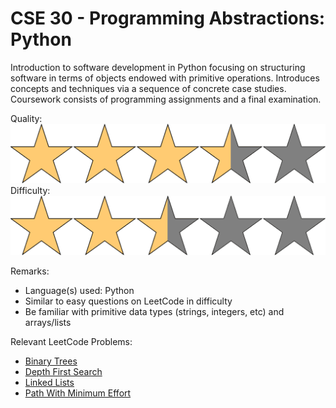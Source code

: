 # CSE 30 - Programming Abstractions: Python

Introduction to software development in Python focusing on structuring software in terms of objects endowed with primitive operations. Introduces concepts and techniques via a sequence of concrete case studies. Coursework consists of programming assignments and a final examination.

Quality: ![](../Media/3_5star.png)
Difficulty: ![](../Media/2_5star.png)

Remarks:

- Language(s) used: Python
- Similar to easy questions on LeetCode in difficulty
- Be familiar with primitive data types (strings, integers, etc) and arrays/lists

Relevant LeetCode Problems:
- [Binary Trees](https://leetcode.com/tag/binary-tree/)
- [Depth First Search](https://leetcode.com/tag/depth-first-search/)
- [Linked Lists](https://leetcode.com/tag/linked-list/)
- [Path With Minimum Effort](https://leetcode.com/problems/path-with-minimum-effort/)